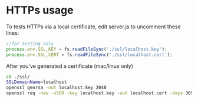 # HTTPs usage

To tests HTTPs via a local certificate, edit server.js to uncomment these lines:

```javascript
//for testing only
process.env.SSL_KEY = fs.readFileSync('./ssl/localhost.key');
process.env.SSL_CERT = fs.readFileSync('./ssl/localhost.cert');

```

After you've generated a certificate (mac/linux only)

```bash
cd ./ssl/
SSLDomainName=localhost
openssl genrsa -out localhost.key 2048
openssl req -new -x509 -key localhost.key -out localhost.cert -days 3650 -subj /CN=$SSLDomainName
```
